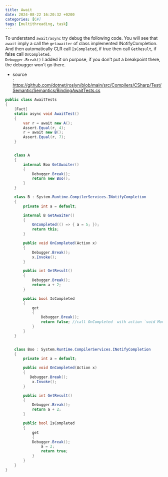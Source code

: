 ```yaml
---
title: Await
date: 2024-08-22 16:20:32 +0200
categories: [C#]
tags: [multithreading, task]
---
```



To understand `await/async` try debug the following code. 
You will see that `await`  imply a call the `getawaiter` of class implemented INotifyCompletion.  
And then automatically CLR call  `IsCompleted`, if true then call  `GetResult`, if false call `OnCompleted`.  
`Debugger.Break()` I added it on purpose, if you don't put a breakpoint there, the debugger won't go there.  

- source  
: <https://github.com/dotnet/roslyn/blob/main/src/Compilers/CSharp/Test/Semantic/Semantics/BindingAwaitTests.cs>


```csharp
public class AwaitTests
{
    [Fact]
    static async void AwaitTest()
    {
        var r = await new A();
        Assert.Equal(r, 4);
        r = await new B();
        Assert.Equal(r, 7);
    }


    class A
    {
        internal Boo GetAwaiter()
        {  
     		Debugger.Break();
            return new Boo();
        }
    }

    class B : System.Runtime.CompilerServices.INotifyCompletion
    {
        private int a = default;

        internal B GetAwaiter()
        {
            OnCompleted(() => { a = 5; });
            return this;
        }

        public void OnCompleted(Action x)
        {
			Debugger.Break();
            x.Invoke();
        }

        public int GetResult()
        {
		    Debugger.Break();
            return a + 2;
        }

        public bool IsCompleted
        {
            get
            {
			    Debugger.Break();
                return false; //call OnCompleted  with action `void MoveNext()`
            }
        }
    }


    class Boo : System.Runtime.CompilerServices.INotifyCompletion
    {
        private int a = default;

        public void OnCompleted(Action x)
        {
		   Debugger.Break();
            x.Invoke();
        }

        public int GetResult()
        {
		    Debugger.Break();
            return a + 2;
        }

        public bool IsCompleted
        {
            get
            {
			Debugger.Break();
                a = 2;
                return true;
            }
        }
    }
}

```
